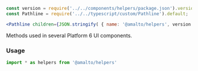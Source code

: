 ```jsx noeditor
const version = require('../../components/helpers/package.json').version;
const Pathline = require('../../typescript/custom/Pathline').default;

<Pathline children={JSON.stringify( { name: '@amalto/helpers', version } )} />
```

Methods used in several Platform 6 UI components.

### Usage

```typescript
import * as helpers from '@amalto/helpers'
```